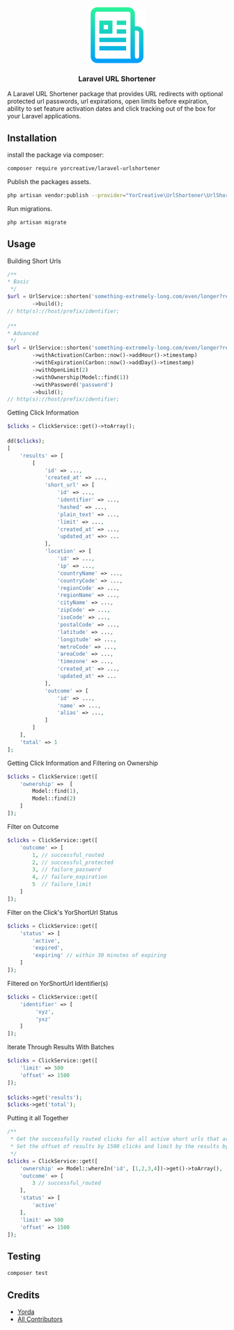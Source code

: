 
<br />
<br />

<div align="center">
  <a href="https://github.com/YorCreative">
    <img src="content/logo.png" alt="Logo" width="128" height="128">
  </a>
</div>

<h3 align="center">Laravel URL Shortener</h3>

A Laravel URL Shortener package that provides URL redirects with optional protected url passwords, url expirations, open
limits before expiration, ability to set feature activation dates and click tracking out of the box for your Laravel
applications.

## Installation

install the package via composer:

```bash
composer require yorcreative/laravel-urlshortener
```

Publish the packages assets.
```bash
php artisan vendor:publish --provider="YorCreative\UrlShortener\UrlShortenerServiceProvider"
```

Run migrations.
```bash
php artisan migrate
```

## Usage

Building Short Urls

```php
/**
* Basic
 */
$url = UrlService::shorten('something-extremely-long.com/even/longer?ref=with&some=thingelselonger')
        ->build(); 
// http(s)://host/prefix/identifier;

/**
* Advanced
 */
$url = UrlService::shorten('something-extremely-long.com/even/longer?ref=with&some=thingelselonger')
        ->withActivation(Carbon::now()->addHour()->timestamp)
        ->withExpiration(Carbon::now()->addDay()->timestamp)
        ->withOpenLimit(2)
        ->withOwnership(Model::find(1))
        ->withPassword('password')
        ->build();
// http(s)://host/prefix/identifier;
```

Getting Click Information

```php
$clicks = ClickService::get()->toArray();

dd($clicks);
[
    'results' => [
        [
            'id' => ...,
            'created_at' => ...,
            'short_url' => [
                'id' => ...,
                'identifier' => ...,
                'hashed' => ...,
                'plain_text' => ...,
                'limit' => ...,
                'created_at' => ...,
                'updated_at' =>> ...
            ],
            'location' => [
                'id' => ...,
                'ip' => ...,
                'countryName' => ...,
                'countryCode' => ...,
                'regionCode' => ...,
                'regionName' => ...,
                'cityName' => ...,
                'zipCode' => ...,
                'isoCode' => ...,
                'postalCode' => ...,
                'latitude' => ...,
                'longitude' => ...,
                'metroCode' => ...,
                'areaCode' => ...,
                'timezone' => ...,
                'created_at' => ...,
                'updated_at' => ...
            ],
            'outcome' => [
                'id' => ...,
                'name' => ...,
                'alias' => ...,
            ]
        ]  
    ],
    'total' => 1
];
```

Getting Click Information and Filtering on Ownership

```php
$clicks = ClickService::get([
    'ownership' =>  [
        Model::find(1),
        Model::find(2)
    ]        
]);
```


Filter on Outcome

```php
$clicks = ClickService::get([
    'outcome' => [
        1, // successful_routed
        2, // successful_protected
        3, // failure_password
        4, // failure_expiration
        5  // failure_limit
    ]        
]);
```
Filter on the Click's YorShortUrl Status

```php
$clicks = ClickService::get([
    'status' => [
        'active',
        'expired',
        'expiring' // within 30 minutes of expiring
    ]        
]);
```

Filtered on YorShortUrl Identifier(s)

```php
$clicks = ClickService::get([
    'identifier' => [
         'xyz',
         'yxz'
    ]
]);
```

Iterate Through Results With Batches

```php
$clicks = ClickService::get([
    'limit' => 500
    'offset' => 1500
]); 
  
$clicks->get('results');
$clicks->get('total');
```

Putting it all Together

```php
/**
 * Get the successfully routed clicks for all active short urls that are owned by Model IDs 1,2,3 and 4.
 * Set the offset of results by 1500 clicks and limit by the results by 500.
 */
$clicks = ClickService::get([
    'ownership' => Model::whereIn('id', [1,2,3,4])->get()->toArray(),
    'outcome' => [
        3 // successful_routed
    ],
    'status' => [
        'active'
    ],       
    'limit' => 500
    'offset' => 1500
]);
```

## Testing

```bash
composer test
```

## Credits

- [Yorda](https://github.com/yordadev)
- [All Contributors](../../contributors)

